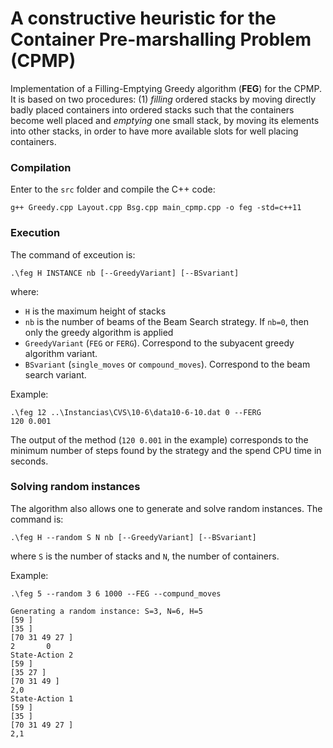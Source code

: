 # A constructive heuristic for the Container Pre-marshalling Problem (CPMP)

Implementation of a Filling-Emptying Greedy algorithm (**FEG**) for the CPMP. It is based on two procedures: (1) *filling* ordered stacks by moving directly badly placed containers into ordered stacks such that the containers become well placed and *emptying* one small stack, by moving its elements into other stacks, in order to have more available slots for well placing containers.


### Compilation

Enter to the `src` folder and compile the C++ code:

````
g++ Greedy.cpp Layout.cpp Bsg.cpp main_cpmp.cpp -o feg -std=c++11
````

### Execution

The command of exceution is:
````
.\feg H INSTANCE nb [--GreedyVariant] [--BSvariant]
````

where:
* `H` is the maximum height of stacks
* `nb` is the number of beams of the Beam Search strategy. If `nb=0`, then only the greedy algorithm is applied
* `GreedyVariant` (`FEG` or `FERG`). Correspond to the subyacent greedy algorithm variant.
* `BSvariant` (`single_moves` or `compound_moves`). Correspond to the beam search variant.


Example:
````
.\feg 12 ..\Instancias\CVS\10-6\data10-6-10.dat 0 --FERG
120 0.001
````

The output of the method (`120 0.001` in the example) corresponds to the minimum number of steps found by the strategy and the spend CPU time in seconds.

### Solving random instances

The algorithm also allows one to generate and solve random instances. The command is:
````
.\feg H --random S N nb [--GreedyVariant] [--BSvariant]
````
where `S` is the number of stacks and `N`, the number of containers.

Example:
````
.\feg 5 --random 3 6 1000 --FEG --compund_moves

Generating a random instance: S=3, N=6, H=5
[59 ]
[35 ]
[70 31 49 27 ]
2       0
State-Action 2
[59 ]
[35 27 ]
[70 31 49 ]
2,0
State-Action 1
[59 ]
[35 ]
[70 31 49 27 ]
2,1
````
